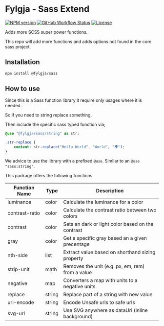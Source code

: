 # Fylgja - Sass Extend

[![NPM version](https://img.shields.io/npm/v/@fylgja/sass.svg)](https://www.npmjs.org/package/@fylgja/sass)
[![GitHub Workflow Status](https://img.shields.io/github/workflow/status/fylgja/sass/Test?color=%2343a047)](https://github.com/fylgja/sass/actions/workflows/test.yml)
[![License](https://img.shields.io/github/license/fylgja/sass?color=%23234&style=flat-square)](https://github.com/fylgja/sass/blob/main/LICENSE)

Adds more SCSS super power functions.

This repo will add more functions and adds options not found in the core sass project.

## Installation

```bash
npm install @fylgja/sass
```

## How to use

Since this is a Sass function library it require only usages where it is needed.

So if you need to string replace something.

Then include the specific sass typed function via;

```scss
@use "@fylgja/sass/string" as str;

.str-replace {
    content: str.replace("Hello World", "World", "🌍");
}
```

We advice to use the library with a prefixed `@use`.
Similar to an `@use "sass:string"`.

This package offers the following functions.

| Function Name  | Type   | Description                                       |
| -------------- | ------ | ------------------------------------------------- |
| luminance      | color  | Calculate the luminance for a color               |
| contrast-ratio | color  | Calculate the contrast ratio between two colors   |
| contrast       | color  | Sets an dark or light color based on the contrast |
| gray           | color  | Get a specific gray based an a given precentage   |
| nth-side       | list   | Extract value based on shorthand sizing property  |
| strip-unit     | math   | Removes the unit (e.g. px, em, rem) from a value  |
| negative       | map    | Converters a map with units to a negative units   |
| replace        | string | Replace part of a string with new value           |
| url-encode     | string | Encode Unsafe urls to safe urls                   |
| svg-url        | string | Use SVG anywhere as dataUri (inline background)   |
